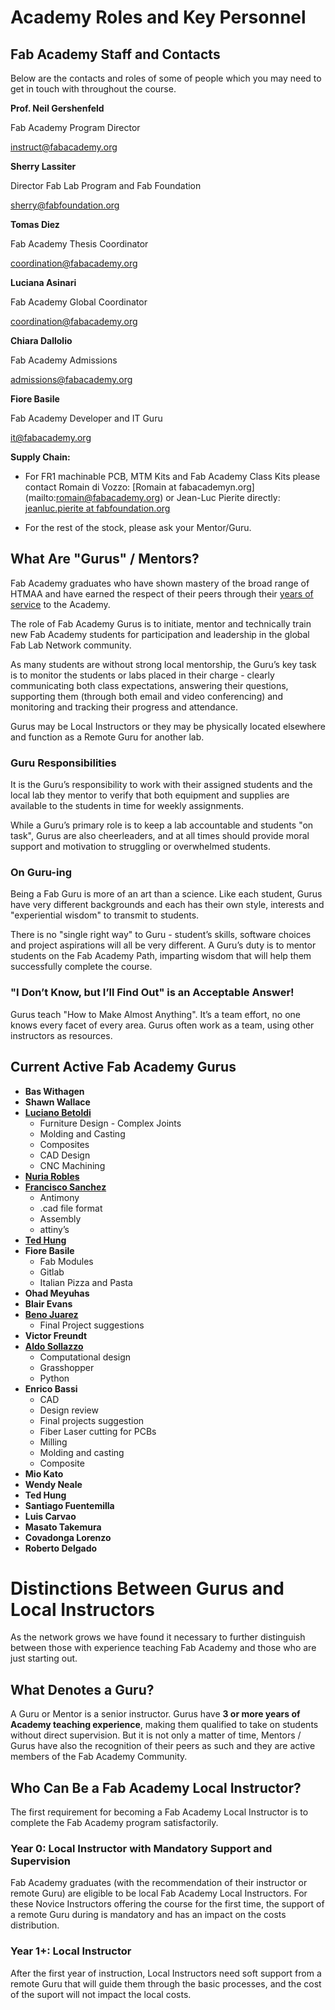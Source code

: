 # Academy Roles and Key Personnel
## Fab Academy Staff and Contacts

Below are the contacts and roles of some of people which you may need to get in touch with throughout the course.  

**Prof. Neil Gershenfeld**

Fab Academy Program Director

[instruct@fabacademy.org](mailto:instruct@fabacademy.org)

**Sherry Lassiter**

Director Fab Lab Program and Fab Foundation

[sherry@fabfoundation.org](mailto:sherry@fabfoundation.org)

**Tomas Diez**

Fab Academy Thesis Coordinator

[coordination@fabacademy.org](mailto:coordination@fabacademy.org)

**Luciana Asinari**

Fab Academy Global Coordinator

[coordination@fabacademy.org](mailto:coordination@fabacademy.org)

**Chiara Dallolio**

Fab Academy Admissions

[admissions@fabacademy.org](mailto:admissions@fabacademy.org)

**Fiore Basile**

Fab Academy Developer and IT Guru

[it@fabacademy.org](mailto:it@fabacademy.org)

**Supply Chain:**

* For FR1 machinable PCB, MTM Kits and Fab Academy Class Kits please contact Romain di Vozzo: [Romain at fabacademyn.org] (mailto:romain@fabacademy.org) or Jean-Luc Pierite directly: [jeanluc.pierite at fabfoundation.org](mailto:jeanluc.pierite@fabfoundation.org)

* For the rest of the stock, please ask your Mentor/Guru.

## What Are "Gurus" / Mentors?

Fab Academy graduates who have shown mastery of the broad range of HTMAA and have earned the respect of their peers through their [years of service](#bookmark=kix.eaycmcwtyl9o) to the Academy.

The role of Fab Academy Gurus is to initiate, mentor and technically train new Fab Academy students for participation and leadership in the global Fab Lab Network community.

As many students are without strong local mentorship, the Guru’s key task is to monitor the students or labs placed in their charge - clearly communicating both class expectations, answering their questions, supporting them (through both email and video conferencing) and monitoring and tracking their progress and attendance.   

Gurus may be Local Instructors or they may be physically located elsewhere and function as a Remote Guru for another lab.

### Guru Responsibilities

It is the Guru’s responsibility to work with their assigned students and the local lab they mentor to verify that both equipment and supplies are available to the students in time for weekly assignments.  

While a Guru’s primary role is to keep a lab accountable and students "on task", Gurus are also cheerleaders, and at all times should provide moral support and motivation to struggling or overwhelmed students.

### On Guru-ing

Being a Fab Guru is more of an art than a science. Like each student, Gurus have very different backgrounds and each has their own style, interests and "experiential wisdom" to transmit to students.

There is no "single right way" to Guru - student’s skills, software choices and project aspirations will all be very different. A Guru’s duty is to mentor students on the Fab Academy Path, imparting wisdom that will help them successfully complete the course.

### "I Don’t Know, but I’ll Find Out" is an Acceptable Answer!

Gurus teach "How to Make Almost Anything". It’s a team effort, no one knows every facet of every area. Gurus often work as a team, using other instructors as resources.

## Current Active Fab Academy Gurus

* **Bas Withagen**
* **Shawn Wallace**
* [**Luciano Betoldi**](mailto:luciano@fablabbcn.org)
    * Furniture Design - Complex Joints
    * Molding and Casting
    * Composites
    * CAD Design
    * CNC Machining
* [**Nuria Robles**](mailto:nuriafablab@gmail.com)
* [**Francisco Sanchez**](mailto:hola@beachlab.org)
    * Antimony
    * .cad file format
    * Assembly
    * attiny’s
* [**Ted Hung**](mailto:ted@fablabtaipei.org)
* **Fiore Basile**
    * Fab Modules
    * Gitlab
    * Italian Pizza and Pasta
* **Ohad Meyuhas**
* **Blair Evans**
* [**Beno Juarez**](mailto:beno@fablablima.org)
    * Final Project suggestions
* **Victor Freundt** 
* [**Aldo Sollazzo**](http://noumena.io/)
    * Computational design
    * Grasshopper
    * Python    
* **Enrico Bassi**
  * CAD
  * Design review
  * Final projects suggestion
  * Fiber Laser cutting for PCBs
  * Milling
  * Molding and casting
  * Composite
* **Mio Kato**
* **Wendy Neale**
* **Ted Hung**
* **Santiago Fuentemilla**
* **Luis Carvao**
* **Masato Takemura**
* **Covadonga Lorenzo**
* **Roberto Delgado**


# Distinctions Between Gurus and Local Instructors

As the network grows we have found it necessary to further distinguish between those with experience teaching Fab Academy and those who are just starting out.

## What Denotes a Guru?

A Guru or Mentor is a senior instructor. Gurus have **3 or more years of Academy teaching experience**, making them qualified to take on students without direct supervision. But it is not only a matter of time, Mentors / Gurus have also the recognition of their peers as such and they are active members of the Fab Academy Community.

## Who Can Be a Fab Academy Local Instructor?

The first requirement for becoming a Fab Academy Local Instructor is to complete the Fab Academy program satisfactorily.

### Year 0: Local Instructor with Mandatory Support and Supervision

Fab Academy graduates (with the recommendation of their instructor or remote Guru) are eligible to be local Fab Academy Local Instructors. For these Novice Instructors offering the course for the first time, the support of a remote Guru during is mandatory and has an impact on the costs distribution.

### Year 1+: Local Instructor

After the first year of instruction, Local Instructors need soft support from a remote Guru that will guide them through the basic processes, and the cost of the suport will not impact the local costs.
